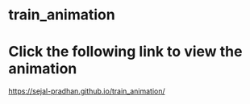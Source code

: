 # train_animation
# Click the following link to view the animation
https://sejal-pradhan.github.io/train_animation/
